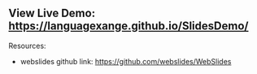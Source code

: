 ## View Live Demo: https://languagexange.github.io/SlidesDemo/

Resources:
- webslides github link: https://github.com/webslides/WebSlides


